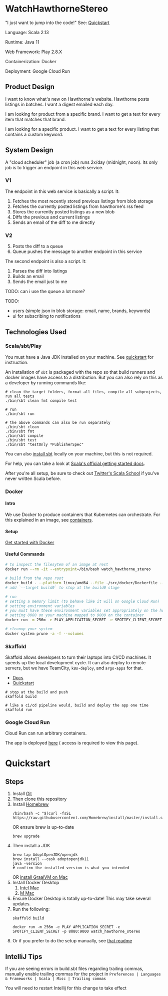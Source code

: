 # WatchHawthorneStereo

"I just want to jump into the code!" See: [Quickstart](#Quickstart)

Language: Scala 2.13

Runtime: Java 11

Web Framework: Play 2.8.X

Containerization: Docker

Deployment: Google Cloud Run

## Product Design

I want to know what's new on Hawthorne's website. Hawthorne posts listings in batches.
I want a digest emailed each day.

I am looking for product from a specific brand. I want to get a text for every item that matches that brand.

I am looking for a specific product. I want to get a text for every listing that contains a custom keyword.

## System Design

A "cloud scheduler" job (a cron job) runs 2x/day (midnight, noon).
Its only job is to trigger an endpoint in this web service.

### V1

The endpoint in this web service is basically a script. It:

1) Fetches the most recently stored previous listings from blob storage
2) Fetches the currently posted listings from hawthorne's rss feed
3) Stores the currently posted listings as a new blob
4) Diffs the previous and current listings
5) Sends an email of the diff to me directly

### V2

5) Posts the diff to a queue
6) Queue pushes the message to another endpoint in this service

The second endpoint is also a script. It:

1) Parses the diff into listings
2) Builds an email
3) Sends the email just to me

TODO: can i use the queue a lot more?

TODO:

- users (simple json in blob storage: email, name, brands, keywords)
- ui for subscribing to notifications

## Technologies Used

### Scala/sbt/Play

You must have a Java JDK installed on your machine. See [quickstart](#Quickstart) for instruction.

An installation of `sbt` is packaged with the repo so that build runners and docker images have access to a
distribution. But you can also rely on this as a developer by running commands like:

```shell
# clean the target folders, format all files, compile all subprojects, run all tests
./bin/sbt clean fmt compile test

# run
./bin/sbt run

# the above commands can also be run separately
./bin/sbt clean
./bin/sbt fmt
./bin/sbt compile
./bin/sbt test
./bin/sbt "testOnly *PublisherSpec"
```

You can also [install sbt](https://www.scala-sbt.org/1.x/docs/Installing-sbt-on-Mac.html) locally on your machine, but
this is not required.

For help, you can take a look
at [Scala's official getting started docs](https://docs.scala-lang.org/getting-started/index.html).

After you're all setup, be sure to check out [Twitter's Scala School](https://twitter.github.io/scala_school/) if you've
never written Scala before.

### Docker

#### Intro

We use Docker to produce containers that Kubernetes can orchestrate. For this explained in an image,
see [containers](./documentation/k8s.svg).

#### Setup

[Get started with Docker](https://docs.docker.com/get-started/)

#### Useful Commands

```bash
# to inspect the filesytem of an image at rest 
docker run --rm -it --entrypoint=/bin/bash watch_hawthorne_stereo

# build from the repo root
docker build . --platform linux/amd64 --file ./src/docker/Dockerfile --tag watch_hawthorne_stereo:latest --build-arg SERVICE_VERSION="0.1.0-SNAPSHOT"
# add `--target build0` to stop at the build0 stage

# run
# setting a memory limit (to behave like it will on Google Cloud Run)
# setting environment variables
# you must have these environment variables set appropriately on the host machine
# setting 8080 on your machine mapped to 9000 on the container
docker run -m 256m -e PLAY_APPLICATION_SECRET -e SPOTIFY_CLIENT_SECRET -p 8080:9000 watch_hawthorne_stereo

# cleanup your system
docker system prune -a -f --volumes
```

### Skaffold

Skaffold allows developers to turn their laptops into CI/CD machines. It speeds up the local development cycle. It can
also deploy to remote servers, but we have TeamCity, `k8s-deploy`, and `argo-apps` for that.

- [Docs](https://skaffold.dev/docs/)
- [Quickstart](https://skaffold.dev/docs/quickstart/)

```shell
# stop at the build and push
skaffold build

# like a ci/cd pipeline would, build and deploy the app one time
skaffold run
```

### Google Cloud Run

Cloud Run can run arbitrary containers.

The app is
deployed [here](https://console.cloud.google.com/run/detail/us-west1/streaming-service-converter-3/revisions?project=four-track-friday-2) (
access is required to view this page).

# Quickstart

## Steps

1) Install [Git](https://git-scm.com/downloads)
2) Then clone this repository
3) Install [Homebrew](https://brew.sh/)
   ```shell
   /bin/bash -c "$(curl -fsSL https://raw.githubusercontent.com/Homebrew/install/master/install.sh)"
   ```
   OR ensure brew is up-to-date
   ```shell
   brew upgrade
   ```
4) Then install a JDK
   ```shell
   brew tap AdoptOpenJDK/openjdk
   brew install --cask adoptopenjdk11
   java -version
   # confirm the installed version is what you intended
   ```
   OR [install GraalVM on Mac](https://www.graalvm.org/docs/getting-started/macos/)
5) Install Docker Desktop
   1) [Intel Mac](https://desktop.docker.com/mac/main/amd64/Docker.dmg)
   2) [M Mac](https://desktop.docker.com/mac/main/arm64/Docker.dmg)
6) Ensure Docker Desktop is totally up-to-date! This may take several updates.
7) Run the following:
   ```shell
   skaffold build
   
   docker run -m 256m -e PLAY_APPLICATION_SECRET -e SPOTIFY_CLIENT_SECRET -p 8080:9000 watch_hawthorne_stereo
   ```
8) Or if you prefer to do the setup manually, see [that readme](./documentation/README_LOCAL_K8S.md)

## IntelliJ Tips

If you are seeing errors in build.sbt files regarding trailing commas, manually enable trailing commas for the project
in `Preferences | Languages & Frameworks | Scala | Misc | Trailing commas`

You will need to restart Intellij for this change to take effect
